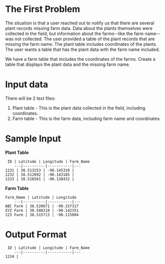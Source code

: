 # The First Problem

The situation is that a user reached out to notify us that there are several plant records missing farm data. Data about the plants themselves were collected in the field, but information about the farms--like the farm name--was not collected. The user provided a table of the plant records that are missing the farm name. The plant table includes coordinates of the plants. The user wants a table that has the plant data with the farm name included.

We have a farm table that includes the coordinates of the farms. Create a table that displays the plant data and the missing farm name.

# Input data
There will be 2 text files:
  1. Plant table - This is the plant data collected in the field, including coordinates. 
  2. Farm table - This is the farm data, including farm name and coordinates

# Sample Input
**Plant Table**

     ID | Latitude | Longitude | Farm_Name
        ---|----------|-----------|---
    1231 | 38.513253 | -90.145310 | 
    1232 | 38.512092 | -90.143185 | 
    1233 | 38.516561 | -90.138432 |

**Farm Table**
 
    Farm_Name | Latitude | Longitude
        ---|----------|-----------|---
    ABC Farm | 38.520671 | -90.157317
    XYZ Farm | 38.508210 | -90.142351
    123 Farm | 38.515713 | -90.115004


# Output Format
     ID | Latitude | Longitude | Farm_Name
        ---|----------|-----------|---
    1234 | 

